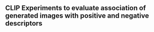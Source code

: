 ## CLIP Experiments to evaluate association of generated images with positive and negative descriptors

